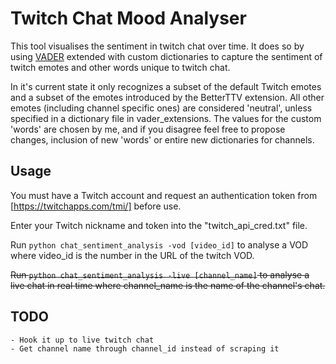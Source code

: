 # Twitch Chat Mood Analyser
This tool visualises the sentiment in twitch chat over time.
It does so by using [VADER](https://github.com/cjhutto/vaderSentiment) extended with custom dictionaries to capture the sentiment of twitch emotes and other words unique to twitch chat.

In it's current state it only recognizes a subset of the default Twitch emotes and a subset of the emotes introduced by the BetterTTV extension.
All other emotes (including channel specific ones) are considered 'neutral', unless specified in a dictionary file in vader_extensions.
The values for the custom 'words' are chosen by me, and if you disagree feel free to propose changes, inclusion of new 'words' or entire new dictionaries for channels.

## Usage

You must have a Twitch account and request an authentication token from [https://twitchapps.com/tmi/] before use. 

Enter your Twitch nickname and token into the "twitch_api_cred.txt" file.

Run `python chat_sentiment_analysis -vod [video_id]` to analyse a VOD where video_id is the number in the URL of the twitch VOD.

~~Run `python chat_sentiment_analysis -live [channel_name]` to analyse a live chat in real time where channel_name is the name of the channel's chat.~~

## TODO
    - Hook it up to live twitch chat
    - Get channel name through channel_id instead of scraping it 
